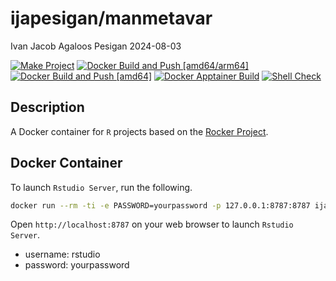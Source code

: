 ijapesigan/manmetavar
================
Ivan Jacob Agaloos Pesigan
2024-08-03

<!-- README.md is generated from .setup/readme/README.Rmd. Please edit that file -->
<!-- badges: start -->

[![Make
Project](https://github.com/ijapesigan/docker-manmetavar/actions/workflows/make.yml/badge.svg)](https://github.com/ijapesigan/docker-manmetavar/actions/workflows/make.yml)
[![Docker Build and Push
\[amd64/arm64\]](https://github.com/ijapesigan/docker-manmetavar/actions/workflows/docker-build-push-amd64-arm64.yml/badge.svg)](https://github.com/ijapesigan/docker-manmetavar/actions/workflows/docker-build-push-amd64-arm64.yml)
[![Docker Build and Push
\[amd64\]](https://github.com/ijapesigan/docker-manmetavar/actions/workflows/docker-build-push-amd64.yml/badge.svg)](https://github.com/ijapesigan/docker-manmetavar/actions/workflows/docker-build-push-amd64.yml)
[![Docker Apptainer
Build](https://github.com/ijapesigan/docker-manmetavar/actions/workflows/docker-apptainer-build-amd64.yml/badge.svg)](https://github.com/ijapesigan/docker-manmetavar/actions/workflows/docker-apptainer-build-amd64.yml)
[![Shell
Check](https://github.com/ijapesigan/docker-manmetavar/actions/workflows/shellcheck.yml/badge.svg)](https://github.com/ijapesigan/docker-manmetavar/actions/workflows/shellcheck.yml)
<!-- badges: end -->

## Description

A Docker container for `R` projects based on the [Rocker
Project](https://rocker-project.org/).

## Docker Container

To launch `Rstudio Server`, run the following.

``` bash
docker run --rm -ti -e PASSWORD=yourpassword -p 127.0.0.1:8787:8787 ijapesigan/manmetavar
```

Open `http://localhost:8787` on your web browser to launch
`Rstudio Server`.

- username: rstudio
- password: yourpassword
